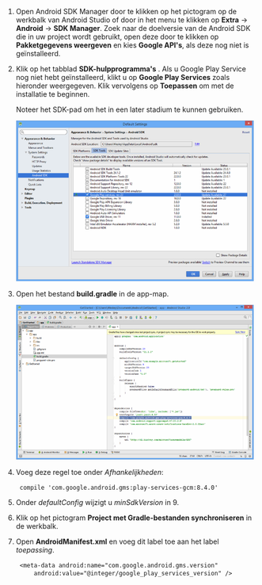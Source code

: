 1. Open Android SDK Manager door te klikken op het pictogram op de werkbalk van Android Studio of door in het menu te klikken op **Extra** -> **Android** -> **SDK Manager**. Zoek naar de doelversie van de Android SDK die in uw project wordt gebruikt, open deze door te klikken op **Pakketgegevens weergeven** en kies **Google API's**, als deze nog niet is geïnstalleerd.

2. Klik op het tabblad **SDK-hulpprogramma's** . Als u Google Play Service nog niet hebt geïnstalleerd, klikt u op **Google Play Services** zoals hieronder weergegeven. Klik vervolgens op **Toepassen** om met de installatie te beginnen. 
 
    Noteer het SDK-pad om het in een later stadium te kunnen gebruiken. 

    ![](./media/notification-hubs-android-studio-add-google-play-services/notification-hubs-android-studio-sdk-manager.png)


3. Open het bestand **build.gradle** in de app-map.

    ![](./media/notification-hubs-android-studio-add-google-play-services/notification-hubs-android-studio-add-google-play-dependency.png)

4. Voeg deze regel toe onder *Afhankelijkheden*: 

        compile 'com.google.android.gms:play-services-gcm:8.4.0'

5. Onder *defaultConfig* wijzigt u *minSdkVersion* in 9.
 
6. Klik op het pictogram **Project met Gradle-bestanden synchroniseren** in de werkbalk.

7. Open **AndroidManifest.xml** en voeg dit label toe aan het label *toepassing*.

        <meta-data android:name="com.google.android.gms.version"
            android:value="@integer/google_play_services_version" />
 







<!--HONumber=Jun16_HO2-->



